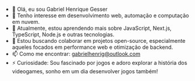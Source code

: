-	👋 Olá, eu sou Gabriel Henrique Gesser
-	👀 Tenho interesse em desenvolvimento web, automação e computação em nuvem.
-	🌱 Atualmente, estou aprendendo mais sobre JavaScript, Next.js, TypeScript, Node.js e outras tecnologias.
-	💞️ Estou buscando colaborar em projetos open-source, especialmente aqueles focados em performance web e otimização de backend.
-	📫 Como me encontrar: gabrielhenrig@outlook.com 	
-	⚡ Curiosidade: Sou fascinado por jogos e adoro explorar a história dos videogames, sonho em um dia desenvolver jogos também!
